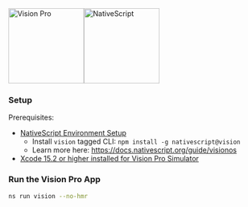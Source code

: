 <div>
<img src="https://docs.nativescript.org/assets/vision-pro.420753ac.png" height="150" alt="Vision Pro" style="float:left; display:inline-block;" /><img src="https://art.nativescript.org/logo/export/NativeScript_Logo_Blue_Transparent.svg" height="150" alt="NativeScript" style="display:inline-block;" />
</div>

### Setup

Prerequisites:
- [NativeScript Environment Setup](https://docs.nativescript.org/setup/macos#setting-up-macos-for-ios)
  - Install `vision` tagged CLI: `npm install -g nativescript@vision`
  - Learn more here: https://docs.nativescript.org/guide/visionos
- [Xcode 15.2 or higher installed for Vision Pro Simulator](https://developer.apple.com/download/applications/)

### Run the Vision Pro App

```bash
ns run vision --no-hmr
```